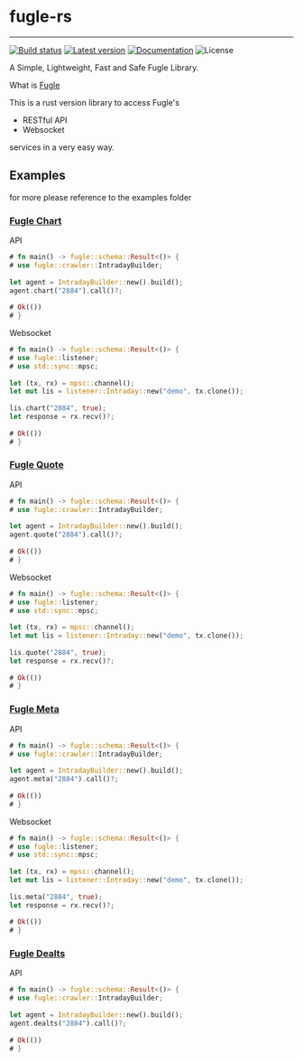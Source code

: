 # fugle-rs
---
[![Build status](https://img.shields.io/github/workflow/status/tommady/fugle-rs/CI/master)](https://github.com/tommady/fugle-rs/actions)
[![Latest version](https://img.shields.io/crates/v/fugle.svg)](https://crates.io/crates/fugle)
[![Documentation](https://docs.rs/fugle/badge.svg)](https://docs.rs/fugle)
![License](https://img.shields.io/crates/l/fugle.svg)


A Simple, Lightweight, Fast and Safe Fugle Library.

What is [Fugle][fugleweb]

This is a rust version library to access Fugle's

* RESTful API
* Websocket

services in a very easy way.

## Examples

for more please reference to the examples folder


### [Fugle Chart][fuglechartweb]

API
```rust
# fn main() -> fugle::schema::Result<()> {
# use fugle::crawler::IntradayBuilder;
                                            
let agent = IntradayBuilder::new().build();
agent.chart("2884").call()?;
                                            
# Ok(())
# }
```

Websocket
```rust no_run
# fn main() -> fugle::schema::Result<()> {
# use fugle::listener;
# use std::sync::mpsc;
                                                           
let (tx, rx) = mpsc::channel();
let mut lis = listener::Intraday::new("demo", tx.clone());
                                                           
lis.chart("2884", true);
let response = rx.recv()?;
                                                           
# Ok(())
# }
```

### [Fugle Quote][fuglequoteweb]

API
```rust
# fn main() -> fugle::schema::Result<()> {
# use fugle::crawler::IntradayBuilder;
                                            
let agent = IntradayBuilder::new().build();
agent.quote("2884").call()?;
                                            
# Ok(())
# }
```

Websocket
```rust no_run
# fn main() -> fugle::schema::Result<()> {
# use fugle::listener;
# use std::sync::mpsc;
                                                           
let (tx, rx) = mpsc::channel();
let mut lis = listener::Intraday::new("demo", tx.clone());
                                                           
lis.quote("2884", true);
let response = rx.recv()?;
                                                           
# Ok(())
# }
```

### [Fugle Meta][fuglemetaweb]

API
```rust
# fn main() -> fugle::schema::Result<()> {
# use fugle::crawler::IntradayBuilder;
                                            
let agent = IntradayBuilder::new().build();
agent.meta("2884").call()?;
                                            
# Ok(())
# }
```

Websocket
```rust no_run
# fn main() -> fugle::schema::Result<()> {
# use fugle::listener;
# use std::sync::mpsc;
                                                           
let (tx, rx) = mpsc::channel();
let mut lis = listener::Intraday::new("demo", tx.clone());
                                                           
lis.meta("2884", true);
let response = rx.recv()?;
                                                           
# Ok(())
# }
```

### [Fugle Dealts][fugledealtsweb]

API
```rust
# fn main() -> fugle::schema::Result<()> {
# use fugle::crawler::IntradayBuilder;
                                            
let agent = IntradayBuilder::new().build();
agent.dealts("2884").call()?;
                                            
# Ok(())
# }
```

[fugleweb]: https://developer.fugle.tw
[fuglechartweb]: https://developer.fugle.tw/document/intraday/chart
[fuglequoteweb]: https://developer.fugle.tw/document/intraday/quote
[fuglemetaweb]: https://developer.fugle.tw/document/intraday/meta
[fugledealtsweb]: https://developer.fugle.tw/document/intraday/dealts
